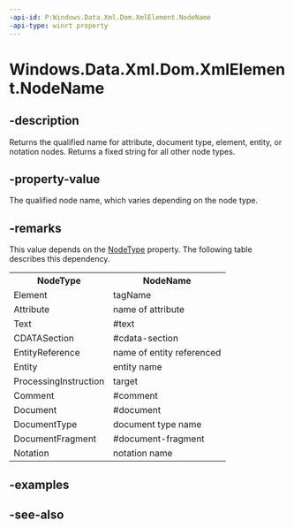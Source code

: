 ```yaml
---
-api-id: P:Windows.Data.Xml.Dom.XmlElement.NodeName
-api-type: winrt property
---
```


<!-- Property syntax
public string NodeName { get; }
-->

# Windows.Data.Xml.Dom.XmlElement.NodeName

## -description
Returns the qualified name for attribute, document type, element, entity, or notation nodes. Returns a fixed string for all other node types.

## -property-value
The qualified node name, which varies depending on the node type.

## -remarks
This value depends on the [NodeType](ixmlnode_nodetype.md) property. The following table describes this dependency.

<table>
   <tr><th>NodeType</th><th>NodeName</th></tr>
   <tr><td>Element</td><td>tagName</td></tr>
   <tr><td>Attribute</td><td>name of attribute</td></tr>
   <tr><td>Text</td><td>#text</td></tr>
   <tr><td>CDATASection</td><td>#cdata-section</td></tr>
   <tr><td>EntityReference</td><td>name of entity referenced</td></tr>
   <tr><td>Entity</td><td>entity name</td></tr>
   <tr><td>ProcessingInstruction</td><td>target</td></tr>
   <tr><td>Comment</td><td>#comment</td></tr>
   <tr><td>Document</td><td>#document</td></tr>
   <tr><td>DocumentType</td><td>document type name</td></tr>
   <tr><td>DocumentFragment</td><td>#document-fragment</td></tr>
   <tr><td>Notation</td><td>notation name</td></tr>
</table>

## -examples

## -see-also
